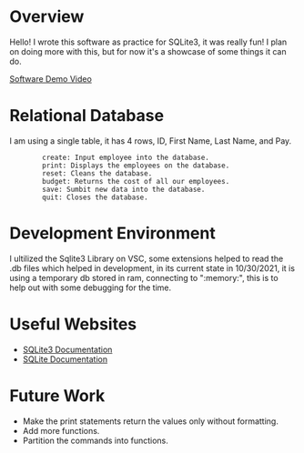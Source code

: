 # Overview

Hello! I wrote this software as practice for SQLite3, it was really fun! I plan on doing more with this, but for now it's a showcase of some things it can do.


[Software Demo Video](https://youtu.be/6FsTEKfbHFI)

# Relational Database

I am using a single table, it has 4 rows, ID, First Name, Last Name, and Pay.

            create: Input employee into the database.
            print: Displays the employees on the database.
            reset: Cleans the database.
            budget: Returns the cost of all our employees.
            save: Sumbit new data into the database.
            quit: Closes the database.
            
# Development Environment

I ultilized the Sqlite3 Library on VSC, some extensions helped to read the .db files which helped in development, in its current state in 10/30/2021, it is using a temporary db stored in ram, connecting to ":memory:", this is to help out with some debugging for the time.

# Useful Websites

* [SQLite3 Documentation](https://docs.python.org/3/library/sqlite3.html)
* [SQLite Documentation](https://www.sqlite.org/docs.html)

# Future Work
* Make the print statements return the values only without formatting.
* Add more functions.
* Partition the commands into functions.
